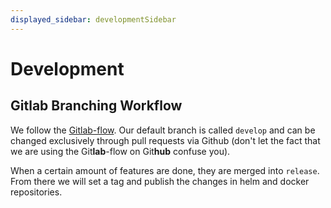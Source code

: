 ```yaml
---
displayed_sidebar: developmentSidebar
---
```


# Development

## Gitlab Branching Workflow

We follow the [Gitlab-flow](https://docs.gitlab.com/ee/topics/gitlab_flow.html). Our default branch is called `develop` and can be changed exclusively through pull requests via Github (don't let the fact that we are using the Git**lab**-flow on Git**hub** confuse you).

When a certain amount of features are done, they are merged into `release`. From there we will set a tag and publish the changes in helm and docker repositories.